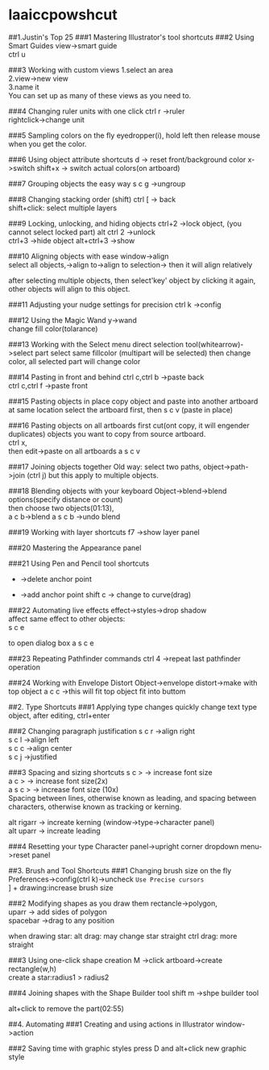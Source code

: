 # laaiccpowshcut
##1.Justin's Top 25
###1 Mastering Illustrator's tool shortcuts
###2 Using Smart Guides
view->smart guide  
ctrl u



###3 Working with custom views
1.select an area  
2.view->new view  
3.name it  
You can set up as many of these views as you need to.


###4 Changing ruler units with one click
ctrl r ->ruler  
rightclick->change unit


###5 Sampling colors on the fly
eyedropper(i), hold left then release mouse when you get the color.


###6 Using object attribute shortcuts
d -> reset front/background color x->switch   shift+x -> switch actual colors(on artboard)


###7 Grouping objects the easy way
s c g ->ungroup


###8 Changing stacking order
(shift) ctrl [   -> back  
shift+click: select multiple layers


###9 Locking, unlocking, and hiding objects
ctrl+2 ->lock object, (you cannot select locked part) alt ctrl 2 ->unlock  
ctrl+3 ->hide object  alt+ctrl+3 ->show

###10 Aligning objects with ease
window->align  
select all objects,->align to->align to selection-> then it will align relatively  

after selecting multiple objects, then select'key' object by clicking it again, other objects will align to this object.


###11 Adjusting your nudge settings for precision
ctrl k ->config


###12 Using the Magic Wand
y->wand  
change fill color(tolarance)


###13 Working with the Select menu
direct selection tool(whitearrow)->select part
select same fillcolor (multipart will be selected)
then change color, all selected part will change color


###14 Pasting in front and behind
ctrl c,ctrl b ->paste back  
ctrl c,ctrl f ->paste front


###15 Pasting objects in place
copy object and paste into another artboard at same location
select the artboard first, then s c v (paste in place)


###16 Pasting objects on all artboards
first cut(ont copy, it will engender duplicates) objects you want to copy from source artboard.  
ctrl x,  
then edit->paste on all artboards
a s c v



###17 Joining objects together
Old way: select two paths, object->path->join (ctrl j) but this apply to multiple objects.

###18 Blending objects with your keyboard
Object->blend->blend options(specify distance or count)  
then choose two objects(01:13),  
a c b->blend
a s c b ->undo blend

###19 Working with layer shortcuts
f7 ->show layer panel


###20 Mastering the Appearance panel

###21 Using Pen and Pencil tool shortcuts
- ->delete anchor point
+ ->add anchor point
shift c -> change to curve(drag)


###22 Automating live effects
effect->styles->drop shadow  
affect same effect to other objects:  
s c e  

to open dialog box
a s c e  


###23 Repeating Pathfinder commands
ctrl 4 ->repeat last pathfinder operation


###24 Working with Envelope Distort
Object->envelope distort->make with top object
a c c ->this will fit top object fit into buttom
 

##2. Type Shortcuts
###1 Applying type changes quickly
change text type object, after editing,
ctrl+enter

###2 Changing paragraph justification
s c r ->align right  
s c l ->align left  
s c c ->align center  
s c j ->justified

###3 Spacing and sizing shortcuts
s c >   ->  increase font size  
a c >   ->  increase font size(2x)  
 a s c >   ->  increase font size (10x)  
Spacing between lines, otherwise known as leading, and spacing between characters, otherwise known as tracking or kerning.  

alt rigarr  -> increate kerning   (window->type->character panel)  
alt uparr  -> increate leading  

###4 Resetting your type
Character panel->upright corner dropdown menu->reset panel




##3. Brush and Tool Shortcuts
###1 Changing brush size on the fly
Preferences->config(ctrl k)->uncheck `Use Precise cursors`  
] + drawing:increase brush size


###2 Modifying shapes as you draw them
rectancle->polygon,  
uparr -> add sides of polygon  
spacebar ->drag to any position  


when drawing star:
alt drag: may change star straight
ctrl drag: more straight



###3 Using one-click shape creation
M ->click artboard->create rectangle(w,h)  
create a star:radius1 > radius2  

###4 Joining shapes with the Shape Builder tool
shift m ->shpe builder tool

alt+click to remove the part(02:55)


##4. Automating 
###1 Creating and using actions in Illustrator
window->action


###2 Saving time with graphic styles
press D and alt+click new graphic style
